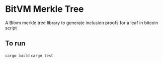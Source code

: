 # BitVM Merkle Tree 

A Bitvm merkle tree library to generate inclusion proofs for a leaf in bitcoin script

## To run 
`cargo build` 
`cargo test`
